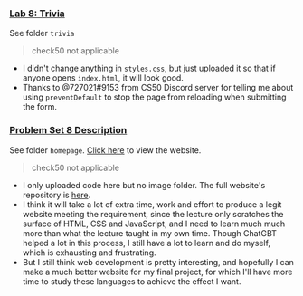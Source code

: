 ### [Lab 8: Trivia](https://cs50.harvard.edu/x/2023/labs/8/)
See folder `trivia`
> check50 not applicable
- I didn't change anything in `styles.css`, but just uploaded it so that if anyone opens `index.html`, it will look good.
- Thanks to @727021#9153 from CS50 Discord server for telling me about using `preventDefault` to stop the page from reloading when submitting the form.

### [Problem Set 8 Description](https://cs50.harvard.edu/x/2023/psets/8/)
See folder `homepage`. [Click here](https://hxr413.github.io/CS50-PSet8-Homepage/) to view the website.  
> check50 not applicable
- I only uploaded code here but no image folder. The full website's repository is [here](https://github.com/hxr413/CS50-PSet8-Homepage).
- I think it will take a lot of extra time, work and effort to produce a legit website meeting the requirement, since the lecture only scratches the surface of HTML, CSS and JavaScript, and I need to learn much much more than what the lecture taught in my own time. Though ChatGBT helped a lot in this process, I still have a lot to learn and do myself, which is exhausting and frustrating. 
- But I still think web development is pretty interesting, and hopefully I can make a much better website for my final project, for which I'll have more time to study these languages to achieve the effect I want.
